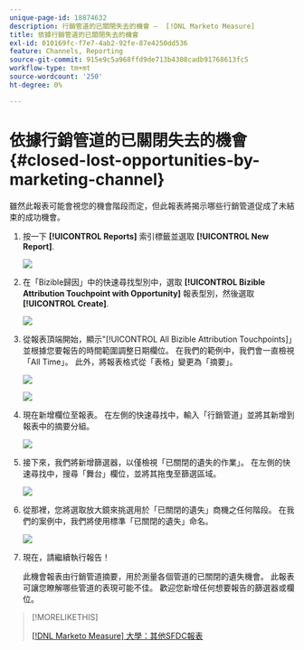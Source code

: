 ```yaml
---
unique-page-id: 18874632
description: 行銷管道的已關閉失去的機會 —  [!DNL Marketo Measure]
title: 依據行銷管道的已關閉失去的機會
exl-id: 010169fc-f7e7-4ab2-92fe-87e4250dd536
feature: Channels, Reporting
source-git-commit: 915e9c5a968ffd9de713b4308cadb91768613fc5
workflow-type: tm+mt
source-wordcount: '250'
ht-degree: 0%

---
```


# 依據行銷管道的已關閉失去的機會 {#closed-lost-opportunities-by-marketing-channel}

雖然此報表可能會視您的機會階段而定，但此報表將揭示哪些行銷管道促成了未結束的成功機會。

1. 按一下 **[!UICONTROL Reports]** 索引標籤並選取 **[!UICONTROL New Report]**.

   ![](assets/1-3.jpg)

1. 在「Bizible歸因」中的快速尋找型別中，選取 **[!UICONTROL Bizible Attribution Touchpoint with Opportunity]** 報表型別，然後選取 **[!UICONTROL Create]**.

   ![](assets/2-3.jpg)

1. 從報表頂端開始，顯示&quot;[!UICONTROL All Bizible Attribution Touchpoints]」並根據您要報告的時間範圍調整日期欄位。 在我們的範例中，我們會一直檢視「All Time」。 此外，將報表格式從「表格」變更為「摘要」。

   ![](assets/3-3.jpg)

   ![](assets/4-2.jpg)

1. 現在新增欄位至報表。 在左側的快速尋找中，輸入「行銷管道」並將其新增到報表中的摘要分組。

   ![](assets/5.jpg)

1. 接下來，我們將新增篩選器，以僅檢視「已關閉的遺失的作業」。 在左側的快速尋找中，搜尋「舞台」欄位，並將其拖曳至篩選區域。

   ![](assets/6.jpg)

1. 從那裡，您將選取放大鏡來挑選用於「已關閉的遺失」商機之任何階段。 在我們的案例中，我們將使用標準「已關閉的遺失」命名。

   ![](assets/7.jpg)

1. 現在，請繼續執行報告！

   此機會報表由行銷管道摘要，用於測量各個管道的已關閉的遺失機會。 此報表可讓您瞭解哪些管道的表現可能不佳。 歡迎您新增任何想要報告的篩選器或欄位。

>[!MORELIKETHIS]
>
>[[!DNL Marketo Measure] 大學：其他SFDC報表](https://universityonline.marketo.com/courses/bizible-fundamentals-bizible-102/#/page/5c5cb68dfb384d0c9fb96cd0)
